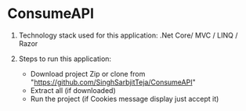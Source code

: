 # ConsumeAPI

1. Technology stack used for this application:
    .Net Core/ MVC / LINQ / Razor 
    
2. Steps to run this application:
    - Download project Zip or clone from "https://github.com/SinghSarbjitTeja/ConsumeAPI"
    - Extract all (if downloaded)
    - Run the project (if Cookies message display just accept it)

